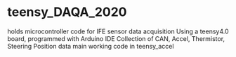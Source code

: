 # teensy_DAQA_2020
holds microcontroller code for IFE sensor data acquisition
Using a teensy4.0 board, programmed with Arduino IDE
Collection of CAN, Accel, Thermistor, Steering Position data
main working code in teensy_accel
